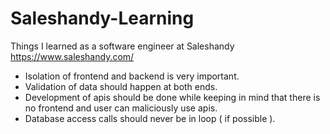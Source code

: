 # Saleshandy-Learning
Things I learned as a software engineer at Saleshandy https://www.saleshandy.com/ 

- Isolation of frontend and backend is very important.
- Validation of data should happen at both ends.
- Development of apis should be done while keeping in mind that there is no frontend and user can maliciously use apis.  
- Database access calls should never be in loop ( if possible ).

